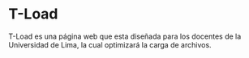 # T-Load
T-Load es una página web que esta diseñada para los docentes de la Universidad de Lima, la cual optimizará la carga de archivos.
